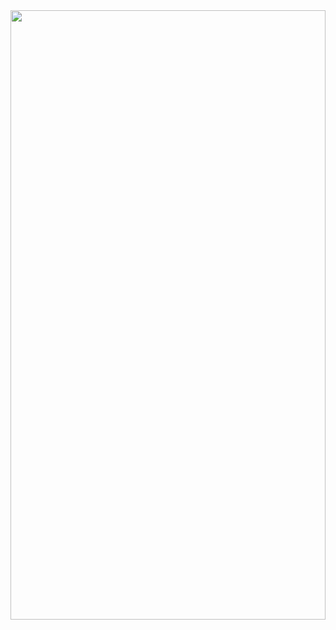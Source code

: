 <div align="center">
<img src="https://images.pexels.com/photos/14011035/pexels-photo-14011035.jpeg?auto=compress&cs=tinysrgb&w=640&h=750&dpr=360" width="100%" height="50%" alt=""> 
  </div>

